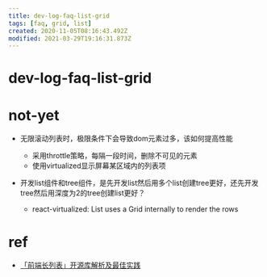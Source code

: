 ```yaml
---
title: dev-log-faq-list-grid
tags: [faq, grid, list]
created: 2020-11-05T08:16:43.492Z
modified: 2021-03-29T19:16:31.873Z
---
```


# dev-log-faq-list-grid

# not-yet

- 无限滚动列表时，极限条件下会导致dom元素过多，该如何提高性能
  - 采用throttle策略，每隔一段时间，删除不可见的元素
  - 使用virtualized显示屏幕某区域内的列表项

- 开发list组件和tree组件，是先开发list然后用多个list创建tree更好，还先开发tree然后用深度为2的tree创建list更好？
  - react-virtualized: List uses a Grid internally to render the rows
# ref
- [「前端长列表」开源库解析及最佳实践](https://juejin.cn/post/6844904015440904200)
